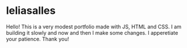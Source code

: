 # leliasalles
 Hello! This is a very modest portfolio made with JS, HTML and CSS. I am building it slowly and now and then I make some changes. I apperetiate your patience. Thank you!